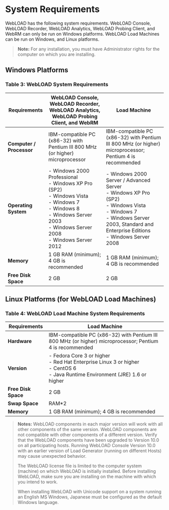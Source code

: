 # System Requirements

WebLOAD has the following system requirements. WebLOAD Console, WebLOAD Recorder, WebLOAD Analytics, WebLOAD Probing Client, and WebRM can only be run on Windows platforms. WebLOAD Load Machines can be run on Windows, and Linux platforms.

> **Note:** For any installation, you must have Administrator rights for the computer on which you are installing.

## Windows Platforms

### Table 3: WebLOAD System Requirements

| Requirements | WebLOAD Console, WebLOAD Recorder, WebLOAD Analytics, WebLOAD Probing Client, and WebRM | Load Machine |
|--------------|----------------------------------------------------------------------------------------|--------------|
| **Computer / Processor** | IBM-compatible PC (x86-32) with Pentium III 800 MHz (or higher) microprocessor | IBM-compatible PC (x86-32) with Pentium III 800 MHz (or higher) microprocessor; Pentium 4 is recommended |
| **Operating System** | - Windows 2000 Professional<br>- Windows XP Pro (SP2)<br>- Windows Vista<br>- Windows 7<br>- Windows 8<br>- Windows Server 2003<br>- Windows Server 2008<br>- Windows Server 2012 | - Windows 2000 Server / Advanced Server<br>- Windows XP Pro (SP2)<br>- Windows Vista<br>- Windows 7<br>- Windows Server 2003, Standard and Enterprise Editions<br>- Windows Server 2008 |
| **Memory** | 1 GB RAM (minimum); 4 GB is recommended | 1 GB RAM (minimum); 4 GB is recommended |
| **Free Disk Space** | 2 GB | 2 GB |

## Linux Platforms (for WebLOAD Load Machines)

### Table 4: WebLOAD Load Machine System Requirements

| Requirements | Load Machine |
|--------------|--------------|
| **Hardware** | IBM-compatible PC (x86-32) with Pentium III 800 MHz (or higher) microprocessor; Pentium 4 is recommended |
| **Version** | - Fedora Core 3 or higher<br>- Red Hat Enterprise Linux 3 or higher<br>- CentOS 6<br>- Java Runtime Environment (JRE) 1.6 or higher |
| **Free Disk Space** | 2 GB |
| **Swap Space** | RAM\*2 |
| **Memory** | 1 GB RAM (minimum); 4 GB is recommended |

> **Notes:**
> WebLOAD components in each major version will work with all other components of the same version. WebLOAD components are not compatible with other components of a different version. Verify that the WebLOAD components have been upgraded to Version 10.0 on all participating hosts. Running WebLOAD Console Version 10.0 with an earlier version of Load Generator (running on different Hosts) may cause unexpected behavior.
>
> The WebLOAD license file is limited to the computer system (machine) on which WebLOAD is initially installed. Before installing WebLOAD, make sure you are installing on the machine with which you intend to work.
>
> When installing WebLOAD with Unicode support on a system running an English MS Windows, Japanese must be configured as the default Windows language.